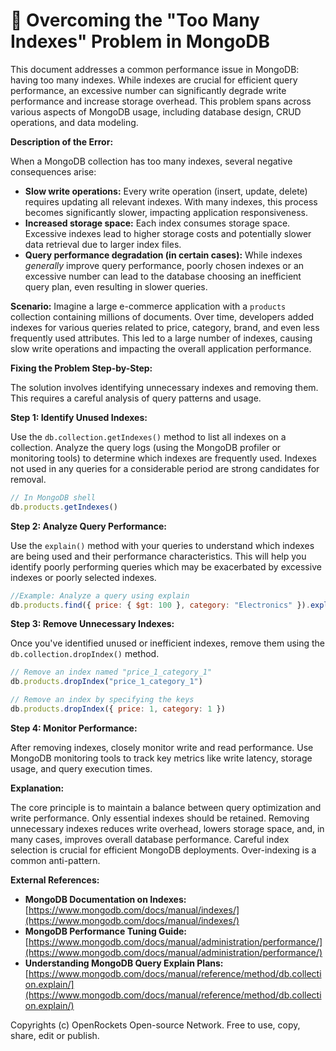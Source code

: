 # 🐞 Overcoming the "Too Many Indexes" Problem in MongoDB


This document addresses a common performance issue in MongoDB: having too many indexes.  While indexes are crucial for efficient query performance, an excessive number can significantly degrade write performance and increase storage overhead. This problem spans across various aspects of MongoDB usage, including database design, CRUD operations, and data modeling.

**Description of the Error:**

When a MongoDB collection has too many indexes, several negative consequences arise:

* **Slow write operations:** Every write operation (insert, update, delete) requires updating all relevant indexes. With many indexes, this process becomes significantly slower, impacting application responsiveness.
* **Increased storage space:** Each index consumes storage space.  Excessive indexes lead to higher storage costs and potentially slower data retrieval due to larger index files.
* **Query performance degradation (in certain cases):** While indexes *generally* improve query performance, poorly chosen indexes or an excessive number can lead to the database choosing an inefficient query plan, even resulting in slower queries.

**Scenario:**  Imagine a large e-commerce application with a `products` collection containing millions of documents.  Over time, developers added indexes for various queries related to price, category, brand, and even less frequently used attributes.  This led to a large number of indexes, causing slow write operations and impacting the overall application performance.


**Fixing the Problem Step-by-Step:**

The solution involves identifying unnecessary indexes and removing them. This requires a careful analysis of query patterns and usage.

**Step 1: Identify Unused Indexes:**

Use the `db.collection.getIndexes()` method to list all indexes on a collection.  Analyze the query logs (using the MongoDB profiler or monitoring tools) to determine which indexes are frequently used. Indexes not used in any queries for a considerable period are strong candidates for removal.

```javascript
// In MongoDB shell
db.products.getIndexes()
```

**Step 2: Analyze Query Performance:**

Use the `explain()` method with your queries to understand which indexes are being used and their performance characteristics. This will help you identify poorly performing queries which may be exacerbated by excessive indexes or poorly selected indexes.

```javascript
//Example: Analyze a query using explain
db.products.find({ price: { $gt: 100 }, category: "Electronics" }).explain()
```


**Step 3: Remove Unnecessary Indexes:**

Once you've identified unused or inefficient indexes, remove them using the `db.collection.dropIndex()` method.

```javascript
// Remove an index named "price_1_category_1"
db.products.dropIndex("price_1_category_1")

// Remove an index by specifying the keys
db.products.dropIndex({ price: 1, category: 1 })
```


**Step 4: Monitor Performance:**

After removing indexes, closely monitor write and read performance. Use MongoDB monitoring tools to track key metrics like write latency, storage usage, and query execution times.

**Explanation:**

The core principle is to maintain a balance between query optimization and write performance. Only essential indexes should be retained. Removing unnecessary indexes reduces write overhead, lowers storage space, and, in many cases, improves overall database performance.  Careful index selection is crucial for efficient MongoDB deployments.  Over-indexing is a common anti-pattern.


**External References:**

* **MongoDB Documentation on Indexes:** [https://www.mongodb.com/docs/manual/indexes/](https://www.mongodb.com/docs/manual/indexes/)
* **MongoDB Performance Tuning Guide:** [https://www.mongodb.com/docs/manual/administration/performance/](https://www.mongodb.com/docs/manual/administration/performance/)
* **Understanding MongoDB Query Explain Plans:** [https://www.mongodb.com/docs/manual/reference/method/db.collection.explain/](https://www.mongodb.com/docs/manual/reference/method/db.collection.explain/)


Copyrights (c) OpenRockets Open-source Network. Free to use, copy, share, edit or publish.

